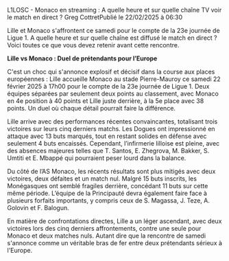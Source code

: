 L1LOSC - Monaco en streaming : A quelle heure et sur quelle chaîne TV voir le match en direct ?
Greg CottretPublié le 22/02/2025 à 06:30

Lille et Monaco s'affrontent ce samedi pour le compte de la 23e journée de Ligue 1. A quelle heure et sur quelle chaîne est diffusé le match en direct ? Voici toutes ce que vous devez retenir avant cette rencontre.

**Lille vs Monaco : Duel de prétendants pour l’Europe**

C'est un choc qui s'annonce explosif et décisif dans la course aux places européennes : Lille accueille Monaco au stade Pierre-Mauroy ce samedi 22 février 2025 à 17h00 pour le compte de la 23e journée de Ligue 1. Deux équipes séparées par seulement deux points au classement, avec Monaco en 4e position à 40 points et Lille juste derrière, à la 5e place avec 38 points. Un duel où chaque détail pourrait faire la différence.

Lille arrive avec des performances récentes convaincantes, totalisant trois victoires sur leurs cinq derniers matchs. Les Dogues ont impressionné en attaque avec 13 buts marqués, tout en restant solides en défense avec seulement 4 buts encaissés. Cependant, l’infirmerie lilloise est pleine, avec des absences majeures telles que T. Santos, E. Zhegrova, M. Bakker, S. Umtiti et E. Mbappé qui pourraient peser lourd dans la balance.

Du côté de l’AS Monaco, les récents résultats sont plus mitigés avec deux victoires, deux défaites et un match nul. Malgré 15 buts inscrits, les Monégasques ont semblé fragiles derrière, concédant 11 buts sur cette même période. L’équipe de la Principauté devra également faire face à plusieurs forfaits importants, y compris ceux de S. Magassa, J. Teze, A. Golovin et F. Balogun.

En matière de confrontations directes, Lille a un léger ascendant, avec deux victoires lors des cinq derniers affrontements, contre une seule pour Monaco et deux matches nuls. Autant dire que la rencontre de samedi s'annonce comme un véritable bras de fer entre deux prétendants sérieux à l'Europe.
